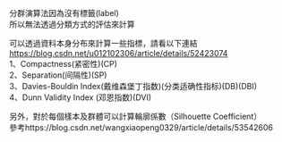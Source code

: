 分群演算法因為沒有標籤(label)  
所以無法透過分類方式的評估來計算  
  
可以透過資料本身分布來計算一些指標，請看以下連結  
https://blog.csdn.net/u012102306/article/details/52423074  
1、Compactness(紧密性)(CP)  
2、Separation(间隔性)(SP)  
3、Davies-Bouldin Index(戴维森堡丁指数)(分类适确性指标)(DB)(DBI)  
4、Dunn Validity Index (邓恩指数)(DVI)  
  
另外，對於每個樣本及群體可以計算輪廓係數（Silhouette Coefficient）  
參考https://blog.csdn.net/wangxiaopeng0329/article/details/53542606  

